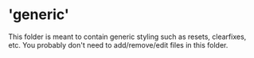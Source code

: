 # 'generic'

This folder is meant to contain generic styling such as resets, clearfixes, etc. You probably don't need to add/remove/edit files in this folder.